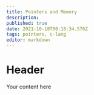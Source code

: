 ```yaml
---
title: Pointers and Memory
description: 
published: true
date: 2021-10-18T00:18:34.576Z
tags: pointers, c-lang
editor: markdown
---
```


# Header
Your content here
